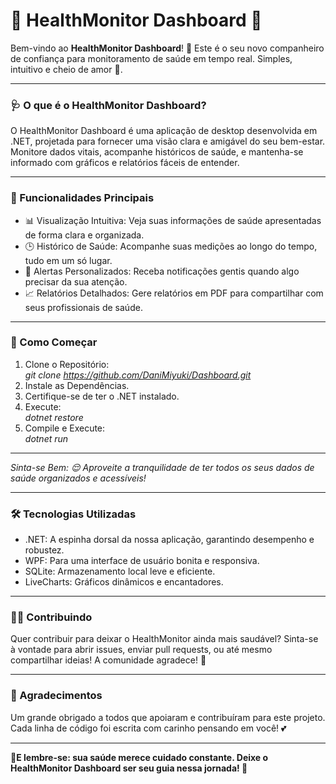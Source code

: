 # 🌟 HealthMonitor Dashboard 🌟


Bem-vindo ao **HealthMonitor Dashboard**! 🎉 Este é o seu novo companheiro de confiança para monitoramento de saúde em tempo real. Simples, intuitivo e cheio de amor 💖.

---

### 🩺 O que é o HealthMonitor Dashboard?
O HealthMonitor Dashboard é uma aplicação de desktop desenvolvida em .NET, projetada para fornecer uma visão clara e amigável do seu bem-estar. Monitore dados vitais, acompanhe históricos de saúde, e mantenha-se informado com gráficos e relatórios fáceis de entender.

---

### 🌟 Funcionalidades Principais
- 📊 Visualização Intuitiva: Veja suas informações de saúde apresentadas de forma clara e organizada.
- 🕒 Histórico de Saúde: Acompanhe suas medições ao longo do tempo, tudo em um só lugar.
- 💬 Alertas Personalizados: Receba notificações gentis quando algo precisar da sua atenção.
- 📈 Relatórios Detalhados: Gere relatórios em PDF para compartilhar com seus profissionais de saúde.
  
---
 
### 🚀 Como Começar
1. Clone o Repositório:  
*git clone https://github.com/DaniMiyuki/Dashboard.git*
2. Instale as Dependências.
3. Certifique-se de ter o .NET instalado.
4. Execute:  
*dotnet restore*
5. Compile e Execute:  
*dotnet run*

---
 
*Sinta-se Bem: 😌 Aproveite a tranquilidade de ter todos os seus dados de saúde organizados e acessíveis!*

---
 
### 🛠️ Tecnologias Utilizadas
- .NET: A espinha dorsal da nossa aplicação, garantindo desempenho e robustez.
- WPF: Para uma interface de usuário bonita e responsiva.
- SQLite: Armazenamento local leve e eficiente.
- LiveCharts: Gráficos dinâmicos e encantadores.

---

### 👩‍💻 Contribuindo
Quer contribuir para deixar o HealthMonitor ainda mais saudável? Sinta-se à vontade para abrir issues, enviar pull requests, ou até mesmo compartilhar ideias! A comunidade agradece! 🙌

 ---
 
### 🧡 Agradecimentos
Um grande obrigado a todos que apoiaram e contribuíram para este projeto. Cada linha de código foi escrita com carinho pensando em você! 💕


---
 

**🔔E lembre-se: sua saúde merece cuidado constante. Deixe o HealthMonitor Dashboard ser seu guia nessa jornada! 🌱**
